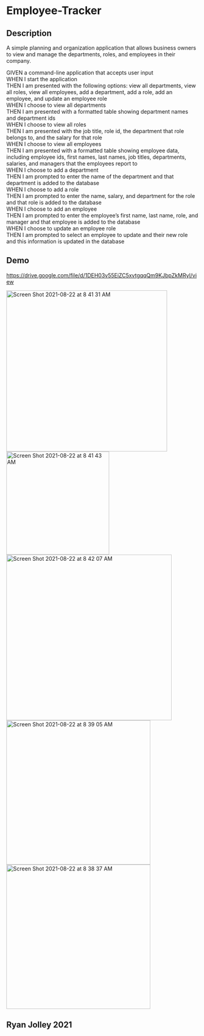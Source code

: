 # Employee-Tracker

## Description 

A simple planning and organization application that allows business owners to view and manage the departments, roles, and employees in their company. 



GIVEN a command-line application that accepts user input <br>
WHEN I start the application <br>
THEN I am presented with the following options: view all departments, view all roles, view all employees, add a department, add a role, add an employee, and update an employee role <br>
WHEN I choose to view all departments <br>
THEN I am presented with a formatted table showing department names and department ids <br>
WHEN I choose to view all roles <br>
THEN I am presented with the job title, role id, the department that role belongs to, and the salary for that role <br>
WHEN I choose to view all employees <br>
THEN I am presented with a formatted table showing employee data, including employee ids, first names, last names, job titles, departments, salaries, and managers that the employees report to <br>
WHEN I choose to add a department <br>
THEN I am prompted to enter the name of the department and that department is added to the database <br>
WHEN I choose to add a role <br>
THEN I am prompted to enter the name, salary, and department for the role and that role is added to the database <br>
WHEN I choose to add an employee <br>
THEN I am prompted to enter the employee’s first name, last name, role, and manager and that employee is added to the database <br>
WHEN I choose to update an employee role <br>
THEN I am prompted to select an employee to update and their new role and this information is updated in the database <br>

## Demo
https://drive.google.com/file/d/1DEH03v55EiZC5xvtgqqQm9KJbpZkMRyl/view

<img width="422" alt="Screen Shot 2021-08-22 at 8 41 31 AM" src="https://user-images.githubusercontent.com/83616082/130355559-21876bb3-4787-4655-acf2-3028831f8ae7.png">
<img width="270" alt="Screen Shot 2021-08-22 at 8 41 43 AM" src="https://user-images.githubusercontent.com/83616082/130355566-87d33205-882a-44e8-9224-d5e105a1d838.png">
<img width="434" alt="Screen Shot 2021-08-22 at 8 42 07 AM" src="https://user-images.githubusercontent.com/83616082/130355592-62d12fc4-4245-4adc-b179-c4b52efa17c2.png">
<img width="378" alt="Screen Shot 2021-08-22 at 8 39 05 AM" src="https://user-images.githubusercontent.com/83616082/130355494-6e9e9bc5-b550-4329-86a1-138b3c03a7fc.png">
<img width="378" alt="Screen Shot 2021-08-22 at 8 38 37 AM" src="https://user-images.githubusercontent.com/83616082/130355485-26e17edf-2dff-4c9a-b21b-c7bb73ac96db.png">

## Ryan Jolley 2021

